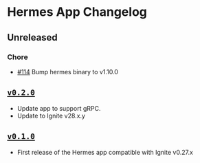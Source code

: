 # Hermes App Changelog

## Unreleased

### Chore

* [#114](https://github.com/ignite/apps/pull/114) Bump hermes binary to v1.10.0

## [`v0.2.0`](https://github.com/ignite/apps/releases/tag/hermes/v0.2.0)

* Update app to support gRPC.
* Update to Ignite v28.x.y

## [`v0.1.0`](https://github.com/ignite/apps/releases/tag/hermes/v0.1.0)

* First release of the Hermes app compatible with Ignite v0.27.x

